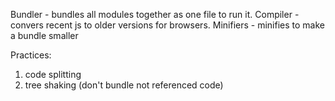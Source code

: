 Bundler - bundles all modules together as one file to run it.
Compiler - convers recent js to older versions for browsers.
Minifiers - minifies to make a bundle smaller

Practices:
  1. code splitting
  2. tree shaking (don't bundle not referenced code)